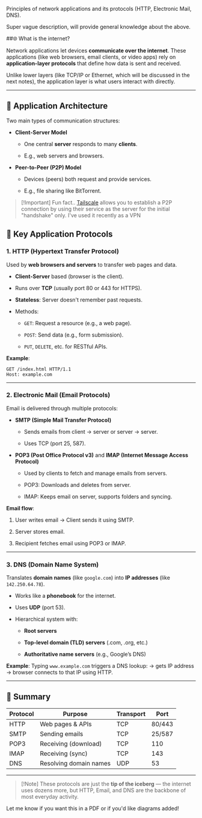 Principles of network applications and its protocols (HTTP, Electronic Mail, DNS).  

Super vague description, will provide general knowledge about the above.



##🌐 What is the internet?

Network applications let devices **communicate over the internet**. These applications (like web browsers, email clients, or video apps) rely on **application-layer protocols** that define how data is sent and received.

Unlike lower layers (like TCP/IP or Ethernet, which will be discussed in the next notes), the application layer is what users interact with directly.

---

## 💬 Application Architecture

Two main types of communication structures:

- **Client-Server Model**
    
    - One central **server** responds to many **clients**.
        
    - E.g., web servers and browsers.
        
- **Peer-to-Peer (P2P) Model**
    
    - Devices (peers) both request and provide services.
        
    - E.g., file sharing like BitTorrent.


> [!Important] Fun fact..
> [Tailscale](https://tailscale.com/) allows you to establish a P2P connection by using their service as the server for the initial "handshake" only.
> I've used it recently as a VPN



## 📡 Key Application Protocols

### 1. **HTTP (Hypertext Transfer Protocol)**

Used by **web browsers and servers** to transfer web pages and data.

- **Client-Server** based (browser is the client).
    
- Runs over **TCP** (usually port 80 or 443 for HTTPS).
    
- **Stateless**: Server doesn't remember past requests.
    
- Methods:
    
    - `GET`: Request a resource (e.g., a web page).
        
    - `POST`: Send data (e.g., form submission).
        
    - `PUT`, `DELETE`, etc. for RESTful APIs.
        

**Example**:

```http
GET /index.html HTTP/1.1
Host: example.com
```

---

### 2. **Electronic Mail (Email Protocols)**

Email is delivered through multiple protocols:

- **SMTP (Simple Mail Transfer Protocol)**
    
    - Sends emails from client → server or server → server.
        
    - Uses TCP (port 25, 587).
        
- **POP3 (Post Office Protocol v3)** and **IMAP (Internet Message Access Protocol)**
    
    - Used by clients to fetch and manage emails from servers.
        
    - POP3: Downloads and deletes from server.
        
    - IMAP: Keeps email on server, supports folders and syncing.
        

**Email flow**:

1. User writes email → Client sends it using SMTP.
    
2. Server stores email.
    
3. Recipient fetches email using POP3 or IMAP.
    

---

### 3. **DNS (Domain Name System)**

Translates **domain names** (like `google.com`) into **IP addresses** (like `142.250.64.78`).

- Works like a **phonebook** for the internet.
    
- Uses **UDP** (port 53).
    
- Hierarchical system with:
    
    - **Root servers**
        
    - **Top-level domain (TLD) servers** (.com, .org, etc.)
        
    - **Authoritative name servers** (e.g., Google’s DNS)
        

**Example**: Typing `www.example.com` triggers a DNS lookup: → gets IP address → browser connects to that IP using HTTP.

---

## 🔑 Summary

|Protocol|Purpose|Transport|Port|
|---|---|---|---|
|HTTP|Web pages & APIs|TCP|80/443|
|SMTP|Sending emails|TCP|25/587|
|POP3|Receiving (download)|TCP|110|
|IMAP|Receiving (sync)|TCP|143|
|DNS|Resolving domain names|UDP|53|

---

> [!Note] These protocols are just the **tip of the iceberg** — the internet uses dozens more, but HTTP, Email, and DNS are the backbone of most everyday activity.

Let me know if you want this in a PDF or if you'd like diagrams added!